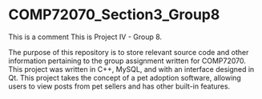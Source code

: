 # COMP72070_Section3_Group8
This is a comment
This is Project IV - Group 8.


The purpose of this repository is to store relevant source code and other information pertaining to the group assignment written for COMP72070. This project was written in C++, MySQL, and with an interface designed in Qt. This project takes the concept of a pet adoption software, allowing users to view posts from pet sellers and has other built-in features.
